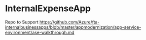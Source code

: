 # InternalExpenseApp
Repo to Support https://github.com/Azure/fta-internalbusinessapps/blob/master/appmodernization/app-service-environment/ase-walkthrough.md
